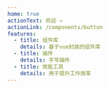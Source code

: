 ```yaml
---
home: true
actionText: 欢迎 →
actionLink: /components/button
features:
  - title: 组件库
    details: 基于vue封装的组件库
  - title: 插件
    details: 手写插件
  - title: 效能工具
    details: 用于提升工作效率
---
```

